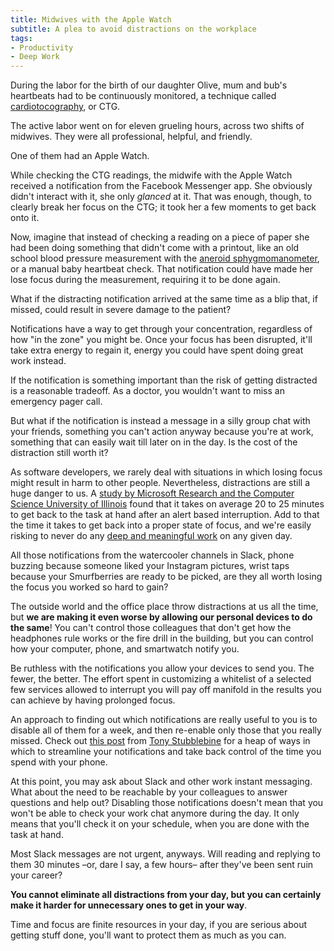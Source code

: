 ```yaml
---
title: Midwives with the Apple Watch
subtitle: A plea to avoid distractions on the workplace
tags:
- Productivity
- Deep Work
---
```


During the labor for the birth of our daughter Olive, mum and bub's heartbeats had to be continuously monitored, a technique called [cardiotocography](https://en.wikipedia.org/wiki/Cardiotocography), or CTG.

The active labor went on for eleven grueling hours, across two shifts of midwives.
They were all professional, helpful, and friendly.

One of them had an Apple Watch.

While checking the CTG readings, the midwife with the Apple Watch received a notification from the Facebook Messenger app.
She obviously didn't interact with it, she only _glanced_ at it.
That was enough, though, to clearly break her focus on the CTG; it took her a few moments to get back onto it.

Now, imagine that instead of checking a reading on a piece of paper she had been doing something that didn't come with a printout, like an old school blood pressure measurement with the [aneroid sphygmomanometer](https://en.wikipedia.org/wiki/Sphygmomanometer), or a manual baby heartbeat check.
That notification could have made her lose focus during the measurement, requiring it to be done again.

What if the distracting notification arrived at the same time as a blip that, if missed, could result in severe damage to the patient?

Notifications have a way to get through your concentration, regardless of how "in the zone" you might be.
Once your focus has been disrupted, it'll take extra energy to regain it, energy you could have spent doing great work instead.

If the notification is something important than the risk of getting distracted is a reasonable tradeoff.
As a doctor, you wouldn't want to miss an emergency pager call.

But what if the notification is instead a message in a silly group chat with your friends, something you can't action anyway because you're at work, something that can easily wait till later on in the day.
Is the cost of the distraction still worth it?

As software developers, we rarely deal with situations in which losing focus might result in harm to other people. Nevertheless, distractions are still a huge danger to us.
A [study by Microsoft Research and the  Computer Science University of Illinois](http://erichorvitz.com/CHI_2007_Iqbal_Horvitz.pdf) found that it takes on average 20 to 25 minutes to get back to the task at hand after an alert based interruption.
Add to that the time it takes to get back into a proper state of focus, and we're easily risking to never do any [deep and meaningful work](https://geni.us/FITEF) on any given day.

All those notifications from the watercooler channels in Slack, phone buzzing because someone liked your Instagram pictures, wrist taps because your Smurfberries are ready to be picked, are they all worth losing the focus you worked so hard to gain?

The outside world and the office place throw distractions at us all the time, but **we are making it even worse by allowing our personal devices to do the same**!
You can't control those colleagues that don't get how the headphones rule works or the fire drill in the building, but you can control how your computer, phone, and smartwatch notify you.

Be ruthless with the notifications you allow your devices to send you.
The fewer, the better.
The effort spent in customizing a whitelist of a selected few services allowed to interrupt you will pay off manifold in the results you can achieve by having prolonged focus.

An approach to finding out which notifications are really useful to you is to disable all of them for a week, and then re-enable only those that you really missed.
Check out [this post](https://medium.com/better-humans/how-to-set-up-your-iphone-for-productivity-focus-and-your-own-longevity-bb27a68cc3d8) from [Tony Stubblebine](https://www.coach.me/tony) for a heap of ways in which to streamline your notifications and take back control of the time you spend with your phone.

At this point, you may ask about Slack and other work instant messaging. What about the need to be reachable by your colleagues to answer questions and help out?
Disabling those notifications doesn't mean that you won't be able to check your work chat anymore during the day.
It only means that you'll check it on your schedule, when you are done with the task at hand.

Most Slack messages are not urgent, anyways.
Will reading and replying to them 30 minutes –or, dare I say, a few hours– after they've been sent ruin your career?

**You cannot eliminate all distractions from your day, but you can certainly make it harder for unnecessary ones to get in your way**.

Time and focus are finite resources in your day, if you are serious about getting stuff done, you'll want to protect them as much as you can.
